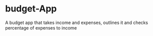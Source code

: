 ﻿# budget-App
A budget app that takes income and expenses, outlines it and checks percentage of expenses to income
